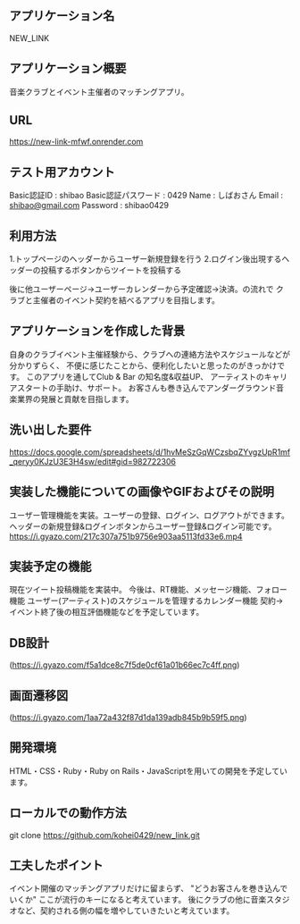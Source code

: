## アプリケーション名
NEW_LINK

## アプリケーション概要
音楽クラブとイベント主催者のマッチングアプリ。

## URL
https://new-link-mfwf.onrender.com

## テスト用アカウント
Basic認証ID : shibao
Basic認証パスワード : 0429
Name : しばおさん
Email : shibao@gmail.com
Password : shibao0429

## 利用方法
1.トップページのヘッダーからユーザー新規登録を行う
2.ログイン後出現するヘッダーの投稿するボタンからツイートを投稿する

後に他ユーザーページ→ユーザーカレンダーから予定確認→決済。の流れで
クラブと主催者のイベント契約を結べるアプリを目指します。

## アプリケーションを作成した背景
自身のクラブイベント主催経験から、クラブへの連絡方法やスケジュールなどが分かりずらく、
不便に感じたことから、便利化したいと思ったのがきっかけです。
このアプリを通してClub & Bar の知名度&収益UP、
アーティストのキャリアスタートの手助け、サポート。
お客さんも巻き込んでアンダーグラウンド音楽業界の発展と貢献を目指します。

## 洗い出した要件
https://docs.google.com/spreadsheets/d/1hvMeSzGqWCzsbqZYvgzUpR1mf_qeryy0KJzU3E3H4sw/edit#gid=982722306

## 実装した機能についての画像やGIFおよびその説明
ユーザー管理機能を実装。ユーザーの登録、ログイン、ログアウトができます。
ヘッダーの新規登録&ログインボタンからユーザー登録&ログイン可能です。
https://i.gyazo.com/217c307a751b9756e903aa5113fd33e6.mp4

## 実装予定の機能
現在ツイート投稿機能を実装中。
今後は、RT機能、メッセージ機能、フォロー機能
ユーザー(アーティスト)のスケジュールを管理するカレンダー機能
契約→イベント終了後の相互評価機能などを予定しています。

## DB設計
(https://i.gyazo.com/f5a1dce8c7f5de0cf61a01b66ec7c4ff.png)

## 画面遷移図
(https://i.gyazo.com/1aa72a432f87d1da139adb845b9b59f5.png)

## 開発環境
HTML・CSS・Ruby・Ruby on Rails・JavaScriptを用いての開発を予定しています。

## ローカルでの動作方法
git clone https://github.com/kohei0429/new_link.git

## 工夫したポイント
イベント開催のマッチングアプリだけに留まらず、
"どうお客さんを巻き込んでいくか" ここが流行のキーになると考えています。
後にクラブの他に音楽スタジオなど、契約される側の幅を増やしていきたいと考えています。
